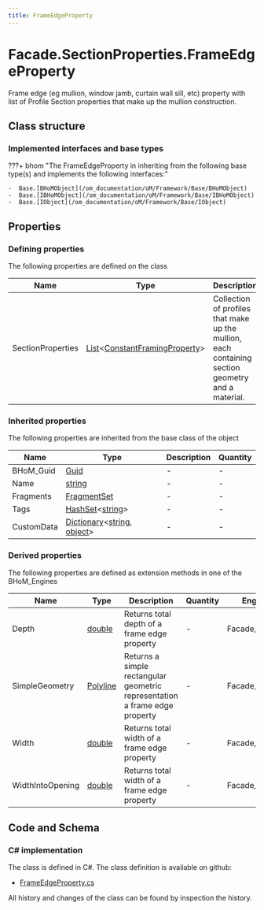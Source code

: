 ```yaml
---
title: FrameEdgeProperty
---
```


# Facade.SectionProperties.FrameEdgeProperty

Frame edge (eg mullion, window jamb, curtain wall sill, etc) property with list of Profile Section properties that make up the mullion construction.

## Class structure

### Implemented interfaces and base types

???+ bhom "The FrameEdgeProperty in inheriting from the following base type(s) and implements the following interfaces:"

    -  Base.[BHoMObject](/om_documentation/oM/Framework/Base/BHoMObject)
    -  Base.[IBHoMObject](/om_documentation/oM/Framework/Base/IBHoMObject)
    -  Base.[IObject](/om_documentation/oM/Framework/Base/IObject)


## Properties



### Defining properties

The following properties are defined on the class

| Name             | Type             | Description      | Quantity         |
|------------------|------------------|------------------|------------------|
| SectionProperties | [List](https://learn.microsoft.com/en-us/dotnet/api/System.Collections.Generic.List-1?view=netstandard-2.0)&lt;[ConstantFramingProperty](/om_documentation/oM/Physical/Physical/FramingProperties/ConstantFramingProperty)&gt; | Collection of profiles that make up the mullion, each containing section geometry and a material. | - |


### Inherited properties
The following properties are inherited from the base class of the object

| Name             | Type             | Description      | Quantity         |
|------------------|------------------|------------------|------------------|
| BHoM_Guid | [Guid](https://learn.microsoft.com/en-us/dotnet/api/System.Guid?view=netstandard-2.0) | - | - |
| Name | [string](https://learn.microsoft.com/en-us/dotnet/api/System.String?view=netstandard-2.0) | - | - |
| Fragments | [FragmentSet](/om_documentation/oM/Framework/Base/FragmentSet) | - | - |
| Tags | [HashSet](https://learn.microsoft.com/en-us/dotnet/api/System.Collections.Generic.HashSet-1?view=netstandard-2.0)&lt;[string](https://learn.microsoft.com/en-us/dotnet/api/System.String?view=netstandard-2.0)&gt; | - | - |
| CustomData | [Dictionary](https://learn.microsoft.com/en-us/dotnet/api/System.Collections.Generic.Dictionary-2?view=netstandard-2.0)&lt;[string](https://learn.microsoft.com/en-us/dotnet/api/System.String?view=netstandard-2.0), [object](https://learn.microsoft.com/en-us/dotnet/api/System.Object?view=netstandard-2.0)&gt; | - | - |


### Derived properties

The following properties are defined as extension methods in one of the BHoM_Engines

| Name             | Type             | Description      | Quantity         | Engine           |
|------------------|------------------|------------------|------------------|------------------|
| Depth | [double](https://learn.microsoft.com/en-us/dotnet/api/System.Double?view=netstandard-2.0) | Returns total depth of a frame edge property | - | Facade_Engine |
| SimpleGeometry | [Polyline](/om_documentation/oM/Dimensional/Geometry/Polyline) | Returns a simple rectangular geometric representation a frame edge property | - | Facade_Engine |
| Width | [double](https://learn.microsoft.com/en-us/dotnet/api/System.Double?view=netstandard-2.0) | Returns total width of a frame edge property | - | Facade_Engine |
| WidthIntoOpening | [double](https://learn.microsoft.com/en-us/dotnet/api/System.Double?view=netstandard-2.0) | Returns total width of a frame edge property | - | Facade_Engine |


## Code and Schema

### C# implementation

The class is defined in C#. The class definition is available on github:

- [FrameEdgeProperty.cs](https://github.com/BHoM/BHoM/blob/develop/Facade_oM/SectionProperties\FrameEdgeProperty.cs)

All history and changes of the class can be found by inspection the history.
